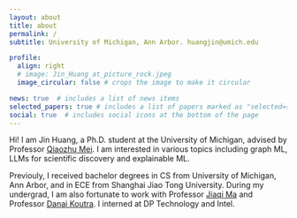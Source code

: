 ```yaml
---
layout: about
title: about
permalink: /
subtitle: University of Michigan, Ann Arbor. huangjin@umich.edu

profile:
  align: right
  # image: Jin_Huang_at_picture_rock.jpeg
  image_circular: false # crops the image to make it circular

news: true  # includes a list of news items
selected_papers: true # includes a list of papers marked as "selected={true}"
social: true  # includes social icons at the bottom of the page
---
```


Hi! I am Jin Huang, a Ph.D. student at the University of Michigan, advised by Professor [Qiaozhu Mei](http://www-personal.umich.edu/~qmei/). I am interested in various topics including graph ML, LLMs for scientific discovery and explainable ML.

Previouly, I received bachelor degrees in CS from University of Michigan, Ann Arbor, and in ECE from Shanghai Jiao Tong University. During my undergrad, I am also fortunate to work with Professor [Jiaqi Ma](https://www.jiaqima.com) and Professor [Danai Koutra](https://web.eecs.umich.edu/~dkoutra/). I interned at DP Technology and Intel.
